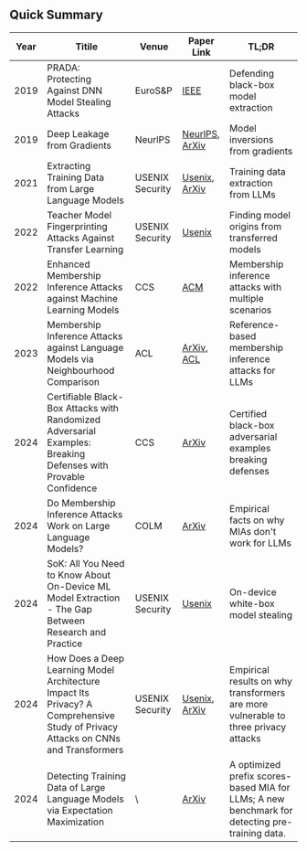 ## Quick Summary

| Year | Titile                                                       | Venue           | Paper Link                                                   | TL;DR                                                        |
| ---- | ------------------------------------------------------------ | --------------- | ------------------------------------------------------------ | ------------------------------------------------------------ |
| 2019 | PRADA: Protecting Against DNN Model Stealing Attacks         | EuroS&P         | [IEEE](https://ieeexplore.ieee.org/document/8806737/?arnumber=8806737&tag=1) | Defending black-box model extraction                         |
| 2019 | Deep Leakage from Gradients                                  | NeurlPS         | [NeurlPS](https://papers.nips.cc/paper_files/paper/2019/hash/60a6c4002cc7b29142def8871531281a-Abstract.html), [ArXiv](https://arxiv.org/pdf/1906.08935) | Model inversions from gradients                              |
| 2021 | Extracting Training Data from Large Language Models          | USENIX Security | [Usenix](https://www.usenix.org/conference/usenixsecurity21/presentation/carlini-extracting), [ArXiv](https://arxiv.org/pdf/2012.07805) | Training data extraction from LLMs                           |
| 2022 | Teacher Model Fingerprinting Attacks Against Transfer Learning | USENIX Security | [Usenix](https://www.usenix.org/conference/usenixsecurity22/presentation/chen-yufei) | Finding model origins from transferred models                |
| 2022 | Enhanced Membership Inference Attacks against Machine Learning Models | CCS             | [ACM](https://dl.acm.org/doi/10.1145/3548606.3560675)        | Membership inference attacks with multiple scenarios         |
| 2023 | Membership Inference Attacks against Language Models via Neighbourhood Comparison | ACL             | [ArXiv](http://arxiv.org/abs/2305.18462), [ACL](https://aclanthology.org/2023.findings-acl.719/) | Reference-based membership inference attacks for LLMs        |
| 2024 | Certifiable Black-Box Attacks with Randomized Adversarial Examples: Breaking Defenses with Provable Confidence | CCS             | [ArXiv](http://arxiv.org/abs/2304.04343)                     | Certified black-box adversarial examples breaking defenses   |
| 2024 | Do Membership Inference Attacks Work on Large Language Models? | COLM            | [ArXiv](http://arxiv.org/abs/2402.07841)                     | Empirical facts on why MIAs don't work for LLMs              |
| 2024 | SoK: All You Need to Know About On-Device ML Model Extraction - The Gap Between Research and Practice | USENIX Security | [Usenix](https://www.usenix.org/conference/usenixsecurity24/presentation/nayan) | On-device white-box model stealing                           |
| 2024 | How Does a Deep Learning Model Architecture Impact Its Privacy? A Comprehensive Study of Privacy Attacks on CNNs and Transformers | USENIX Security | [Usenix](https://www.usenix.org/conference/usenixsecurity24/presentation/zhang-guangsheng), [ArXiv](https://arxiv.org/abs/2210.11049) | Empirical results on why transformers are more vulnerable to three privacy attacks |
| 2024 | Detecting Training Data of Large Language Models via Expectation Maximization | \               | [ArXiv](http://arxiv.org/abs/2410.07582)                     | A optimized prefix scores-based MIA for LLMs; A new benchmark for detecting pre-training data. |

